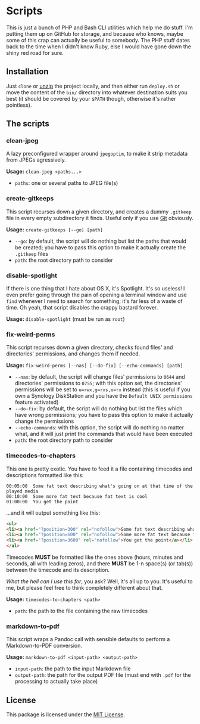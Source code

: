 # Scripts

This is just a bunch of PHP and Bash CLI utilities which help me do stuff. I'm
putting them up on GitHub for storage, and because who knows, maybe some of this
crap can actually be useful to somebody. The PHP stuff dates back to the time
when I didn't know Ruby, else I would have gone down the shiny red road for sure.

## Installation

Just `clone` or [unzip](https://github.com/fabschurt/scripts/archive/master.zip)
the project locally, and then either run `deploy.sh` or move the content of the
`bin/` directory into whatever destination suits you best (it should be covered
by your `$PATH` though, otherwise it's rather pointless).

## The scripts

### clean-jpeg

A lazy preconfigured wrapper around `jpegoptim`, to make it strip metadata from
JPEGs agressively.

**Usage:** `clean-jpeg <paths...>`

* `paths`: one or several paths to JPEG file(s)

### create-gitkeeps

This script recurses down a given directory, and creates a dummy `.gitkeep` file
in every empty subdirectory it finds. Useful only if you use [Git](https://git-scm.com/)
obviously.

**Usage:** `create-gitkeeps [--go] [path]`

* `--go`: by default, the script will do nothing but list the paths that would be
  created; you have to pass this option to make it actually create the `.gitkeep`
  files
* `path`: the root directory path to consider

### disable-spotlight

If there is one thing that I hate about OS X, it's Spotlight. It's so useless! I
even prefer going through the pain of opening a terminal window and use `find`
whenever I need to search for something; it's far less of a waste of time. Oh
yeah, that script disables the crappy bastard forever.

**Usage:** `disable-spotlight` (must be run as `root`)

### fix-weird-perms

This script recurses down a given directory, checks found files' and directories'
permissions, and changes them if needed.

**Usage:** `fix-weird-perms [--nas] [--do-fix] [--echo-commands] [path]`

* `--nas`: by default, the script will change files' permissions to `0644` and
  directories' permissions to `0755`; with this option set, the directories'
  permissions will be set to `u=rwx,g=rxs,o=rx` instead (this is useful if you
  own a Synology DiskStation and you have the `Default UNIX permissions` feature
  activated)
* `--do-fix`: by default, the script will do nothing but list the files which
  have wrong permissions; you have to pass this option to make it actually change
  the permissions
* `--echo-commands`: with this option, the script will do nothing no matter what,
  and it will just print the commands that would have been executed
* `path`: the root directory path to consider

### timecodes-to-chapters

This one is pretty exotic. You have to feed it a file containing timecodes and
descriptions formatted like this:

```
00:05:00  Some fat text describing what's going on at that time of the played media
00:10:00  Some more fat text because fat text is cool
01:00:00  You get the point
```

…and it will output something like this:

```html
<ul>
<li><a href="?position=300" rel="nofollow">Some fat text describing what's going on at that time of the played media</a></li>
<li><a href="?position=600" rel="nofollow">Some more fat text because fat text is cool</a></li>
<li><a href="?position=3600" rel="nofollow">You get the point</a></li>
</ul>
```

Timecodes **MUST** be formatted like the ones above (hours, minutes and seconds,
all with leading zeros), and there **MUST** be 1-n space(s) (or tab(s)) between
the timecode and its description.

_What the hell can I use this for_, you ask? Well, it's all up to you. It's
useful to me, but please feel free to think completely different about that.

**Usage:** `timecodes-to-chapters <path>`

* `path`: the path to the file containing the raw timecodes

### markdown-to-pdf

This script wraps a Pandoc call with sensible defaults to perform a Markdown-to-PDF
conversion.

**Usage:** `markdown-to-pdf <input-path> <output-path>`

* `input-path`: the path to the input Markdown file
* `output-path`: the path for the output PDF file (must end with `.pdf` for the
  processing to actually take place)

## License

This package is licensed under the [MIT License](http://opensource.org/licenses/MIT).
